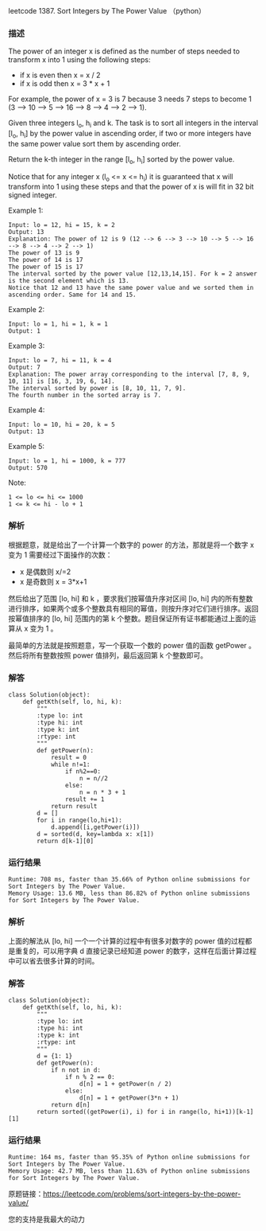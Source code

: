 leetcode 1387. Sort Integers by The Power Value （python）

### 描述

The power of an integer x is defined as the number of steps needed to transform x into 1 using the following steps:

* if x is even then x = x / 2
* if x is odd then x = 3 * x + 1

For example, the power of x = 3 is 7 because 3 needs 7 steps to become 1 (3 --> 10 --> 5 --> 16 --> 8 --> 4 --> 2 --> 1).

Given three integers l<sub>o</sub>, h<sub>i</sub> and k. The task is to sort all integers in the interval [l<sub>o</sub>, h<sub>i</sub>] by the power value in ascending order, if two or more integers have the same power value sort them by ascending order.

Return the k-th integer in the range [l<sub>o</sub>, h<sub>i</sub>] sorted by the power value.

Notice that for any integer x (l<sub>o</sub> <= x <= h<sub>i</sub>) it is guaranteed that x will transform into 1 using these steps and that the power of x is will fit in 32 bit signed integer.





Example 1:

	Input: lo = 12, hi = 15, k = 2
	Output: 13
	Explanation: The power of 12 is 9 (12 --> 6 --> 3 --> 10 --> 5 --> 16 --> 8 --> 4 --> 2 --> 1)
	The power of 13 is 9
	The power of 14 is 17
	The power of 15 is 17
	The interval sorted by the power value [12,13,14,15]. For k = 2 answer is the second element which is 13.
	Notice that 12 and 13 have the same power value and we sorted them in ascending order. Same for 14 and 15.

	
Example 2:


	Input: lo = 1, hi = 1, k = 1
	Output: 1

Example 3:

	
	Input: lo = 7, hi = 11, k = 4
	Output: 7
	Explanation: The power array corresponding to the interval [7, 8, 9, 10, 11] is [16, 3, 19, 6, 14].
	The interval sorted by power is [8, 10, 11, 7, 9].
	The fourth number in the sorted array is 7.
	
Example 4:


	Input: lo = 10, hi = 20, k = 5
	Output: 13
	
Example 5:


	Input: lo = 1, hi = 1000, k = 777
	Output: 570

Note:

	1 <= lo <= hi <= 1000
	1 <= k <= hi - lo + 1


### 解析

根据题意，就是给出了一个计算一个数字的 power 的方法，那就是将一个数字 x 变为 1
需要经过下面操作的次数：

* x 是偶数则 x/=2
* x 是奇数则 x = 3*x+1

然后给出了范围 [lo, hi] 和 k ，要求我们按幂值升序对区间 [lo, hi] 内的所有整数进行排序，如果两个或多个整数具有相同的幂值，则按升序对它们进行排序。返回按幂值排序的 [lo, hi] 范围内的第 k 个整数。题目保证所有证书都能通过上面的运算从 x 变为 1 。

最简单的方法就是按照题意，写一个获取一个数的 power 值的函数 getPower 。然后将所有整数按照 power 值排列，最后返回第 k 个整数即可。


### 解答
				

	class Solution(object):
	    def getKth(self, lo, hi, k):
	        """
	        :type lo: int
	        :type hi: int
	        :type k: int
	        :rtype: int
	        """
	        def getPower(n):
	            result = 0
	            while n!=1:
	                if n%2==0:
	                    n = n//2
	                else:
	                    n = n * 3 + 1
	                result += 1
	            return result
	        d = []
	        for i in range(lo,hi+1):
	            d.append([i,getPower(i)])
	        d = sorted(d, key=lambda x: x[1])
	        return d[k-1][0]
	            
            	      
			
### 运行结果

	Runtime: 708 ms, faster than 35.66% of Python online submissions for Sort Integers by The Power Value.
	Memory Usage: 13.6 MB, less than 86.82% of Python online submissions for Sort Integers by The Power Value.

### 解析

上面的解法从  [lo, hi]  一个一个计算的过程中有很多对数字的 power 值的过程都是重复的，可以用字典 d 直接记录已经知道 power 的数字，这样在后面计算过程中可以省去很多计算的时间。


### 解答


	class Solution(object):
	    def getKth(self, lo, hi, k):
	        """
	        :type lo: int
	        :type hi: int
	        :type k: int
	        :rtype: int
	        """
	        d = {1: 1}
	        def getPower(n):
	            if n not in d:
	                if n % 2 == 0:
	                    d[n] = 1 + getPower(n / 2)
	                else:
	                    d[n] = 1 + getPower(3*n + 1)
	            return d[n]
	        return sorted((getPower(i), i) for i in range(lo, hi+1))[k-1][1]
	            

### 运行结果

	Runtime: 164 ms, faster than 95.35% of Python online submissions for Sort Integers by The Power Value.
	Memory Usage: 42.7 MB, less than 11.63% of Python online submissions for Sort Integers by The Power Value.

原题链接：https://leetcode.com/problems/sort-integers-by-the-power-value/



您的支持是我最大的动力
